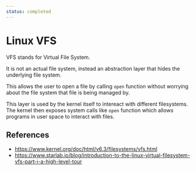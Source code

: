 ```yaml
---
status: completed
---
```


# Linux VFS

VFS stands for Virtual File System.

It is not an actual file system, instead an abstraction layer that hides the underlying file system.

This allows the user to open a file by calling `open` function without worrying about the file system that file is being managed by.

This layer is used by the kernel itself to intereact with different filesystems. The kernel then exposes system calls like `open` function which allows programs in user space to interact with files.

## References

- https://www.kernel.org/doc/html/v6.3/filesystems/vfs.html
- https://www.starlab.io/blog/introduction-to-the-linux-virtual-filesystem-vfs-part-i-a-high-level-tour
